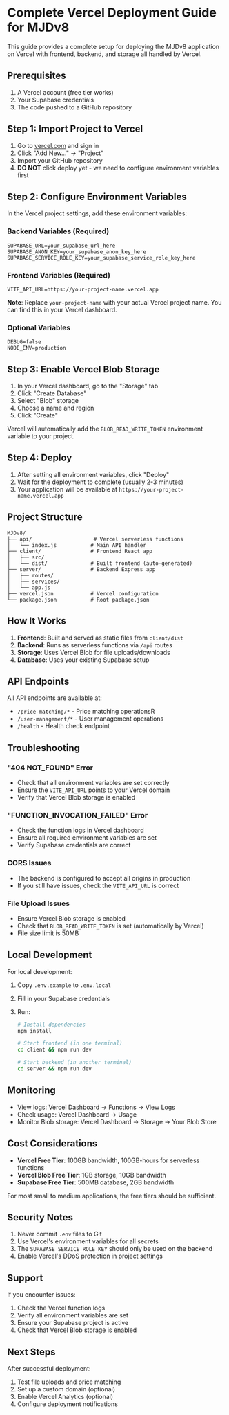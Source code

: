 # Complete Vercel Deployment Guide for MJDv8

This guide provides a complete setup for deploying the MJDv8 application on Vercel with frontend, backend, and storage all handled by Vercel.

## Prerequisites

1. A Vercel account (free tier works)
2. Your Supabase credentials
3. The code pushed to a GitHub repository

## Step 1: Import Project to Vercel

1. Go to [vercel.com](https://vercel.com) and sign in
2. Click "Add New..." → "Project"
3. Import your GitHub repository
4. **DO NOT** click deploy yet - we need to configure environment variables first

## Step 2: Configure Environment Variables

In the Vercel project settings, add these environment variables:

### Backend Variables (Required)

```
SUPABASE_URL=your_supabase_url_here
SUPABASE_ANON_KEY=your_supabase_anon_key_here
SUPABASE_SERVICE_ROLE_KEY=your_supabase_service_role_key_here
```

### Frontend Variables (Required)

```
VITE_API_URL=https://your-project-name.vercel.app
```

**Note**: Replace `your-project-name` with your actual Vercel project name. You can find this in your Vercel dashboard.

### Optional Variables

```
DEBUG=false
NODE_ENV=production
```

## Step 3: Enable Vercel Blob Storage

1. In your Vercel dashboard, go to the "Storage" tab
2. Click "Create Database"
3. Select "Blob" storage
4. Choose a name and region
5. Click "Create"

Vercel will automatically add the `BLOB_READ_WRITE_TOKEN` environment variable to your project.

## Step 4: Deploy

1. After setting all environment variables, click "Deploy"
2. Wait for the deployment to complete (usually 2-3 minutes)
3. Your application will be available at `https://your-project-name.vercel.app`

## Project Structure

```
MJDv8/
├── api/                    # Vercel serverless functions
│   └── index.js           # Main API handler
├── client/                # Frontend React app
│   ├── src/
│   └── dist/              # Built frontend (auto-generated)
├── server/                # Backend Express app
│   ├── routes/
│   ├── services/
│   └── app.js
├── vercel.json            # Vercel configuration
└── package.json           # Root package.json
```

## How It Works

1. **Frontend**: Built and served as static files from `client/dist`
2. **Backend**: Runs as serverless functions via `/api` routes
3. **Storage**: Uses Vercel Blob for file uploads/downloads
4. **Database**: Uses your existing Supabase setup

## API Endpoints

All API endpoints are available at:

- `/price-matching/*` - Price matching operationsR
- `/user-management/*` - User management operations
- `/health` - Health check endpoint

## Troubleshooting

### "404 NOT_FOUND" Error

- Check that all environment variables are set correctly
- Ensure the `VITE_API_URL` points to your Vercel domain
- Verify that Vercel Blob storage is enabled

### "FUNCTION_INVOCATION_FAILED" Error

- Check the function logs in Vercel dashboard
- Ensure all required environment variables are set
- Verify Supabase credentials are correct

### CORS Issues

- The backend is configured to accept all origins in production
- If you still have issues, check the `VITE_API_URL` is correct

### File Upload Issues

- Ensure Vercel Blob storage is enabled
- Check that `BLOB_READ_WRITE_TOKEN` is set (automatically by Vercel)
- File size limit is 50MB

## Local Development

For local development:

1. Copy `.env.example` to `.env.local`
2. Fill in your Supabase credentials
3. Run:

   ```bash
   # Install dependencies
   npm install

   # Start frontend (in one terminal)
   cd client && npm run dev

   # Start backend (in another terminal)
   cd server && npm run dev
   ```

## Monitoring

- View logs: Vercel Dashboard → Functions → View Logs
- Check usage: Vercel Dashboard → Usage
- Monitor Blob storage: Vercel Dashboard → Storage → Your Blob Store

## Cost Considerations

- **Vercel Free Tier**: 100GB bandwidth, 100GB-hours for serverless functions
- **Vercel Blob Free Tier**: 1GB storage, 10GB bandwidth
- **Supabase Free Tier**: 500MB database, 2GB bandwidth

For most small to medium applications, the free tiers should be sufficient.

## Security Notes

1. Never commit `.env` files to Git
2. Use Vercel's environment variables for all secrets
3. The `SUPABASE_SERVICE_ROLE_KEY` should only be used on the backend
4. Enable Vercel's DDoS protection in project settings

## Support

If you encounter issues:

1. Check the Vercel function logs
2. Verify all environment variables are set
3. Ensure your Supabase project is active
4. Check that Vercel Blob storage is enabled

## Next Steps

After successful deployment:

1. Test file uploads and price matching
2. Set up a custom domain (optional)
3. Enable Vercel Analytics (optional)
4. Configure deployment notifications
